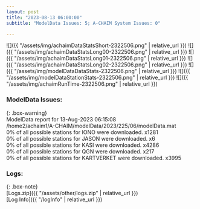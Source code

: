 ```yaml
---
layout: post
title: "2023-08-13 06:00:00"
subtitle: "ModelData Issues: 5; A-CHAIM System Issues: 0"

---
```


![]({{ "/assets/img/achaimDataStatsShort-2322506.png" | relative_url }})
![]({{ "/assets/img/achaimDataStatsLong00-2322506.png" | relative_url }})
![]({{ "/assets/img/achaimDataStatsLong01-2322506.png" | relative_url }})
![]({{ "/assets/img/achaimDataStatsLong02-2322506.png" | relative_url }})
![]({{ "/assets/img/modelDataDataStats-2322506.png" | relative_url }})
![]({{ "/assets/img/modelDataStationStats-2322506.png" | relative_url }})
![]({{ "/assets/img/achaimRunTime-2322506.png" | relative_url }})


### ModelData Issues:  
  
{: .box-warning}  
 ModelData report for 13-Aug-2023 06:15:08   
 /home2/achaim1/A-CHAIM/modelData/2023/225/06/modelData.mat   
 0% of all possible stations for IONO were downloaded. x1281   
 0% of all possible stations for JASON were downloaded. x6   
 0% of all possible stations for KASI were downloaded. x4286   
 0% of all possible stations for QGN were downloaded. x217   
 0% of all possible stations for KARTVERKET were downloaded. x3995   
  


### Logs:  
  
{: .box-note}  
[Logs.zip]({{ "/assets/other/logs.zip" | relative_url }})  
[Log Info]({{ "/logInfo" | relative_url }})  
